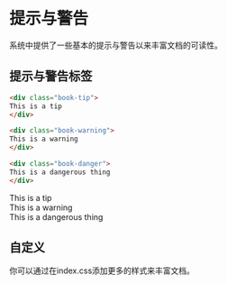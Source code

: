 # 提示与警告

系统中提供了一些基本的提示与警告以来丰富文档的可读性。

## 提示与警告标签

``` html
<div class="book-tip">
This is a tip
</div>

<div class="book-warning">
This is a warning
</div>

<div class="book-danger">
This is a dangerous thing
</div>
```

<div class="book-tip">
This is a tip
</div>

<div class="book-warning">
This is a warning
</div>

<div class="book-danger">
This is a dangerous thing
</div>


## 自定义

你可以通过在index.css添加更多的样式来丰富文档。